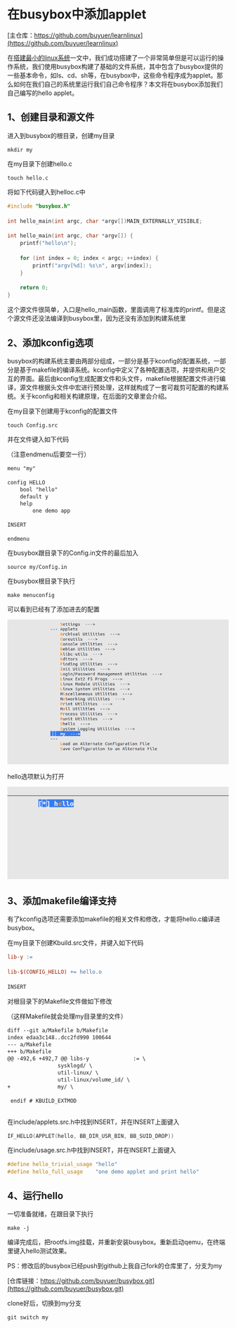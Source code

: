 # 在busybox中添加applet

[主仓库：https://github.com/buyuer/learnlinux](https://github.com/buyuer/learnlinux)

在[搭建最小的linux系统](./搭建最小的linux系统.md)一文中，我们成功搭建了一个非常简单但是可以运行的操作系统，我们使用busybox构建了基础的文件系统，其中包含了busybox提供的一些基本命令，如ls、cd、sh等，在busybox中，这些命令程序成为applet。那么如何在我们自己的系统里运行我们自己命令程序？本文将在busybox添加我们自己编写的hello applet。

## 1、创建目录和源文件

进入到busybox的根目录，创建my目录

```shell
mkdir my
```

在my目录下创建hello.c

```shell
touch hello.c
```

将如下代码键入到helloc.c中

```c
#include "busybox.h"

int hello_main(int argc, char *argv[])MAIN_EXTERNALLY_VISIBLE;

int hello_main(int argc, char *argv[]) {
    printf("hello\n");

    for (int index = 0; index < argc; ++index) {
        printf("argv[%d]: %s\n", argv[index]);
    }

    return 0;
}

```

这个源文件很简单，入口是hello_main函数，里面调用了标准库的printf。但是这个源文件还没法编译到busybox里，因为还没有添加到构建系统里

## 2、添加kconfig选项

busybox的构建系统主要由两部分组成，一部分是基于kconfig的配置系统，一部分是基于makefile的编译系统。kconfig中定义了各种配置选项，并提供和用户交互的界面。最后由kconfig生成配置文件和头文件，makefile根据配置文件进行编译，源文件根据头文件中宏进行预处理，这样就构成了一套可裁剪可配置的构建系统。关于kconfig和相关构建原理，在后面的文章里会介绍。

在my目录下创建用于kconfig的配置文件

```shell
touch Config.src
```

并在文件键入如下代码

（注意endmenu后要空一行）

```
menu "my"

config HELLO
	bool "hello"
	default y
	help
		one demo app

INSERT

endmenu

```

在busybox跟目录下的Config.in文件的最后加入

```
source my/Config.in
```

在busybox根目录下执行

```shell
make menuconfig
```

可以看到已经有了添加进去的配置

![meunconfig](image/在busybox中添加applet/1662457883516.png "meunconfig")

hello选项默认为打开

![hello](image/在busybox中添加applet/1662457924029.png "hello")

## 3、添加makefile编译支持

有了kconfig选项还需要添加makefile的相关文件和修改，才能将hello.c编译进busybox。

在my目录下创建Kbuild.src文件，并键入如下代码

```makefile
lib-y :=

lib-$(CONFIG_HELLO) += hello.o

INSERT

```

对根目录下的Makefile文件做如下修改

（这样Makefile就会处理my目录里的文件）

```
diff --git a/Makefile b/Makefile
index edaa3c148..dcc2fd990 100644
--- a/Makefile
+++ b/Makefile
@@ -492,6 +492,7 @@ libs-y              := \
                sysklogd/ \
                util-linux/ \
                util-linux/volume_id/ \
+               my/ \
 
 endif # KBUILD_EXTMOD
 
```

在include/applets.src.h中找到INSERT，并在INSERT上面键入

```c
IF_HELLO(APPLET(hello, BB_DIR_USR_BIN, BB_SUID_DROP))
```

在include/usage.src.h中找到INSERT，并在INSERT上面键入

```c
#define hello_trivial_usage "hello"
#define hello_full_usage    "one demo applet and print hello"
```

## 4、运行hello

一切准备就绪，在跟目录下执行

```shell
make -j
```

编译完成后，把rootfs.img挂载，并重新安装busybox。重新启动qemu，在终端里键入hello测试效果。



PS：修改后的busybox已经push到github上我自己fork的仓库里了，分支为my

[仓库链接：https://github.com/buyuer/busybox.git](https://github.com/buyuer/busybox.git)

clone好后，切换到my分支

```shell
git switch my
```
